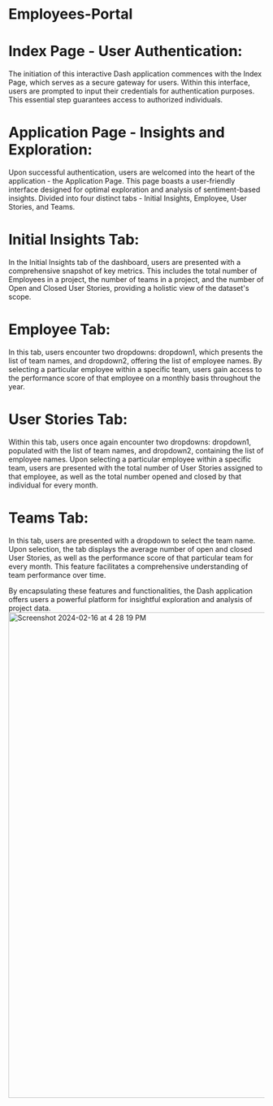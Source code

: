 # Employees-Portal
# Index Page - User Authentication:
The initiation of this interactive Dash application commences with the Index Page, which serves as a secure gateway for users. Within this interface, users are prompted to input their credentials for authentication purposes. This essential step guarantees access to authorized individuals.

# Application Page - Insights and Exploration:
Upon successful authentication, users are welcomed into the heart of the application - the Application Page. This page boasts a user-friendly interface designed for optimal exploration and analysis of sentiment-based insights. Divided into four distinct tabs - Initial Insights, Employee, User Stories, and Teams.

# Initial Insights Tab:
In the Initial Insights tab of the dashboard, users are presented with a comprehensive snapshot of key metrics. This includes the total number of Employees in a project, the number of teams in a project, and the number of Open and Closed User Stories, providing a holistic view of the dataset's scope.

# Employee Tab:
In this tab, users encounter two dropdowns: dropdown1, which presents the list of team names, and dropdown2, offering the list of employee names. By selecting a particular employee within a specific team, users gain access to the performance score of that employee on a monthly basis throughout the year.

# User Stories Tab:
Within this tab, users once again encounter two dropdowns: dropdown1, populated with the list of team names, and dropdown2, containing the list of employee names. Upon selecting a particular employee within a specific team, users are presented with the total number of User Stories assigned to that employee, as well as the total number opened and closed by that individual for every month.

# Teams Tab:
In this tab, users are presented with a dropdown to select the team name. Upon selection, the tab displays the average number of open and closed User Stories, as well as the performance score of that particular team for every month. This feature facilitates a comprehensive understanding of team performance over time.

By encapsulating these features and functionalities, the Dash application offers users a powerful platform for insightful exploration and analysis of project data.
<img width="956" alt="Screenshot 2024-02-16 at 4 28 19 PM" src="https://github.com/nandhini799/Employees-Portal/assets/153508488/7216fae9-d859-42a0-b78a-68d96c16b35c">

